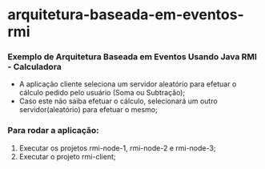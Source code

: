 # arquitetura-baseada-em-eventos-rmi

### Exemplo de Arquitetura Baseada em Eventos Usando Java RMI - Calculadora

* A aplicação cliente seleciona um servidor aleatório para efetuar o cálculo pedido pelo usuário (Soma ou Subtração); 
* Caso este não saiba efetuar o cálculo, selecionará um outro servidor(aleatório) para efetuar o mesmo;

### Para rodar a aplicação: 

1. Executar os projetos rmi-node-1, rmi-node-2 e rmi-node-3; 
2. Executar o projeto rmi-client;
